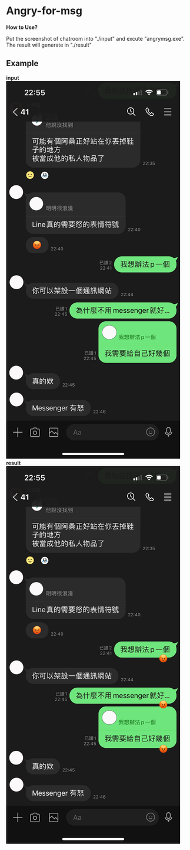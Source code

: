# Angry-for-msg

**How to Use?**

Put the screenshot of chatroom into "./input" and excute "angrymsg.exe". The result will generate in "./result"

## Example

**input**
![](example/input.png)
**result**
![](example/result.png)
